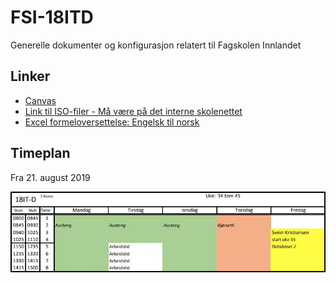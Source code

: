 # FSI-18ITD

Generelle dokumenter og konfigurasjon relatert til Fagskolen Innlandet

## Linker

- [Canvas](https://finn.instructure.com/)
- [Link til ISO-filer - Må være på det interne skolenettet](http://128.39.174.4/local/dreamspark)
- [Excel formeloversettelse: Engelsk til norsk](/Excel)

## Timeplan

Fra 21. august 2019

[![18IT-D Timeplan - Fra 21. august 2019](/assets/images/2019-09-23_JweJR0.png)](/assets/images/2019-09-23_JweJR0.png)